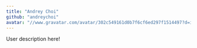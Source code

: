 ```yaml
---
title: "Andrey Choi"
github: "andreychoi"
avatar: "//www.gravatar.com/avatar/302c549161d0b7f6cf6ed297f1514497?d=identicon"
---
```


User description here!
